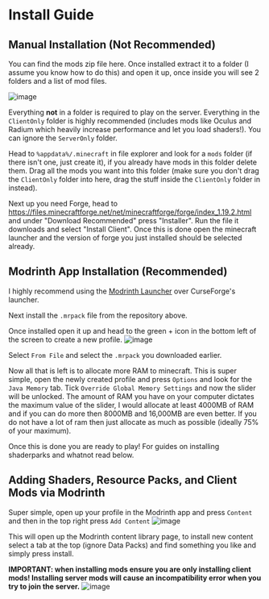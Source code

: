 # Install Guide

## Manual Installation **(Not Recommended)**
You can find the mods zip file here. Once installed extract it to a folder (I assume you know how to do this) and open it up, once inside you will see 2 folders and a list of mod files.

![image](https://github.com/user-attachments/assets/80a70eb6-ae3b-4a50-8c8b-37c4da6f5c25)

Everything **not** in a folder is required to play on the server. Everything in the `ClientOnly` folder is highly recommended (includes mods like Oculus and Radium which heavily increase performance and let you load shaders!). You can ignore the `ServerOnly` folder.

Head to `%appdata%/.minecraft` in file explorer and look for a `mods` folder (if there isn't one, just create it), if you already have mods in this folder delete them. Drag all the mods you want into this folder (make sure you don't drag the `ClientOnly` folder into here, drag the stuff inside the `ClientOnly` folder in instead).

Next up you need Forge, head to https://files.minecraftforge.net/net/minecraftforge/forge/index_1.19.2.html and under "Download Recommended" press "Installer". Run the file it downloads and select "Install Client". Once this is done open the minecraft launcher and the version of forge you just installed should be selected already.


## Modrinth App Installation (Recommended)
I highly recommend using the [Modrinth Launcher](https://modrinth.com/app) over CurseForge's launcher.

Next install the `.mrpack` file from the repository above.

Once installed open it up and head to the green + icon in the bottom left of the screen to create a new profile.
![image](https://github.com/user-attachments/assets/3c34d275-201b-4a73-b291-8ace62f68591)

Select `From File` and select the `.mrpack` you downloaded earlier.

Now all that is left is to allocate more RAM to minecraft. This is super simple, open the newly created profile and press `Options` and look for the `Java Memory` tab. Tick `Override Global Memory Settings` and now the slider will be unlocked. The amount of RAM you have on your computer dictates the maximum value of the slider, I would allocate at least 4000MB of RAM and if you can do more then 8000MB and 16,000MB are even better. If you do not have a lot of ram then just allocate as much as possible (ideally 75% of your maximum). 

Once this is done you are ready to play! For guides on installing shaderparks and whatnot read below.

## Adding Shaders, Resource Packs, and Client Mods via Modrinth
Super simple, open up your profile in the Modrinth app and press `Content` and then in the top right press `Add Content`
![image](https://github.com/user-attachments/assets/20a5acd3-d321-490e-8a9e-263e2acb904e)

This will open up the Modrinth content library page, to install new content select a tab at the top (ignore Data Packs) and find something you like and simply press install. 

**IMPORTANT: when installing mods ensure you are only installing client mods! Installing server mods will cause an incompatibility error when you try to join the server.**
![image](https://github.com/user-attachments/assets/fea81f75-2040-451f-89db-e6f5f6912cfa)
